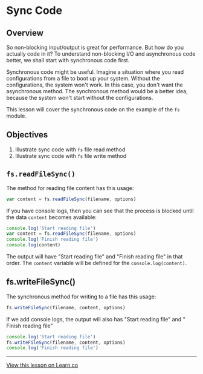 # Sync Code

## Overview

So non-blocking input/output is great for performance. But how do you actually code in it? To understand non-blocking I/O and asynchronous code better, we shall start with synchronous code first.

Synchronous code might be useful. Imagine a situation where you read configurations from a file to boot up your system. Without the configurations, the system won't work. In this case, you don't want the asynchronous method. The synchronous method would be a better idea, because the system won't start without the configurations.

This lesson will cover the synchronous code on the example of the `fs` module.

## Objectives

1. Illustrate sync code with `fs` file read method
1. Illustrate sync code with `fs` file write method

## `fs.readFileSync()`

The method for reading file content has this usage:

```js
var content = fs.readFileSync(filename, options)
```

If you have console logs, then you can see that the process is blocked until the data `content` becomes available:

```js
console.log('Start reading file')
var content = fs.readFileSync(filename, options)
console.log('Finish reading file')
console.log(content)
```

The output will have "Start reading file" and "Finish reading file" in that order. The `content` variable will be defined for the `console.log(content)`.


## fs.writeFileSync()

The synchronous method for writing to a file has this usage:

```js
fs.writeFileSync(filename, content, options)
```

If we add console logs, the output will also has "Start reading file" and " Finish reading file"

```js
console.log('Start reading file')
fs.writeFileSync(filename, content, options)
console.log('Finish reading file')
```

---

<a href='https://learn.co/lessons/node-non-blocking-sync' data-visibility='hidden'>View this lesson on Learn.co</a>

